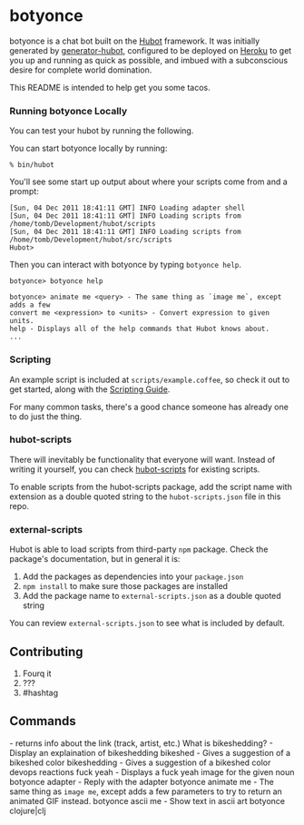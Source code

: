 # botyonce

botyonce is a chat bot built on the [Hubot][hubot] framework. It was initially generated by [generator-hubot][generator-hubot], configured to be deployed on [Heroku][heroku] to get you up and running as quick as possible, and imbued with a subconscious desire for complete world domination.

This README is intended to help get you some tacos.

[heroku]: http://www.heroku.com
[hubot]: http://hubot.github.com
[generator-hubot]: https://github.com/github/generator-hubot

### Running botyonce Locally

You can test your hubot by running the following.

You can start botyonce locally by running:

    % bin/hubot

You'll see some start up output about where your scripts come from and a
prompt:

    [Sun, 04 Dec 2011 18:41:11 GMT] INFO Loading adapter shell
    [Sun, 04 Dec 2011 18:41:11 GMT] INFO Loading scripts from /home/tomb/Development/hubot/scripts
    [Sun, 04 Dec 2011 18:41:11 GMT] INFO Loading scripts from /home/tomb/Development/hubot/src/scripts
    Hubot>

Then you can interact with botyonce by typing `botyonce help`.

    botyonce> botyonce help

    botyonce> animate me <query> - The same thing as `image me`, except adds a few
    convert me <expression> to <units> - Convert expression to given units.
    help - Displays all of the help commands that Hubot knows about.
    ...


### Scripting

An example script is included at `scripts/example.coffee`, so check it out to
get started, along with the [Scripting Guide](https://github.com/github/hubot/blob/master/docs/scripting.md).

For many common tasks, there's a good chance someone has already one to do just
the thing.

### hubot-scripts

There will inevitably be functionality that everyone will want. Instead
of writing it yourself, you can check
[hubot-scripts][hubot-scripts] for existing scripts.

To enable scripts from the hubot-scripts package, add the script name with
extension as a double quoted string to the `hubot-scripts.json` file in this
repo.

[hubot-scripts]: https://github.com/hubot-scripts

### external-scripts

Hubot is able to load scripts from third-party `npm` package. Check the package's documentation, but in general it is:

1. Add the packages as dependencies into your `package.json`
2. `npm install` to make sure those packages are installed
3. Add the package name to `external-scripts.json` as a double quoted string

You can review `external-scripts.json` to see what is included by default.

## Contributing

1. Fourq it
2. ???
3. #hashtag

## Commands

 <spotify link> - returns info about the link (track, artist, etc.)
 What is bikeshedding? - Display an explaination of bikeshedding
 bikeshed - Gives a suggestion of a bikeshed color
 bikeshedding - Gives a suggestion of a bikeshed color
 devops reactions
 fuck yeah <noun> - Displays a fuck yeah image for the given noun
 botyonce adapter - Reply with the adapter
 botyonce animate me <query> - The same thing as `image me`, except adds a few parameters to try to return an animated GIF instead.
 botyonce ascii me <text> - Show text in ascii art
 botyonce clojure|clj <script> - Evaluate one line of Clojure script
 botyonce don't keep http://ninjas-20.herokuapp.com alive - Remove inputted url to the collection of urls set to be pinged
 botyonce echo <text> - Reply back with <text>
 botyonce flip - botyonce flips a table
 botyonce hangout me <title> - Creates a Hangout with the given title and returns the URL.
 botyonce help - Displays all of the help commands that botyonce knows about.
 botyonce help <query> - Displays all help commands that match <query>.
 botyonce image me <query> - The Original. Queries Google Images for <query> and returns a random top result.
 botyonce keep http://ninjas-20.herokuapp.com alive - Add inputted url to the collection of urls set to be pinged
 botyonce map me <query> - Returns a map view of the area returned by `query`.
 botyonce mustache me <query> - Searches Google Images for the specified query and mustaches it.
 botyonce mustache me <url> - Adds a mustache to the specified URL.
 botyonce mute list - Check which channels have been muted
 botyonce mute|unmute (channel name) - (un)mute a channel (if channel name omitted, mutes current channel)
 botyonce ping - Reply with pong
 botyonce salesforce account <accountname> - searches for the account by name in Salesforce and displays all matches
 botyonce salesforce query <query> - runs an arbitrary SOQL query and outputs the results
 botyonce tell <recipients> <some message> - tell <recipients> <some message> next time they are present.
 botyonce the rules - Make sure botyonce still knows the rules.
 botyonce the rules - Make sure botyonce still knows the rules.
 botyonce time - Reply with current time
 botyonce translate me <phrase> - Searches for a translation for the <phrase> and then prints that bad boy out.
 botyonce translate me from <source> into <target> <phrase> - Translates <phrase> from <source> into <target>. Both <source> and
                          <target> are optional
 botyonce twitter <command> <query> - Search Twitter for a query
 botyonce uptime <filter> - Returns uptime for sites.
 botyonce uptime add-check <http://example.com> [as <friendlyname>]- Adds a new uptime check.
 botyonce weather - Get the weather for botyonce_DARK_SKY_DEFAULT_LOCATION
 botyonce weather <location> - Get the weather for <location>
 botyonce what are you keeping alive - Show list of urls being kept alive
 botyonce xkcd <num> - XKCD comic <num>
 botyonce xkcd [latest]- The latest XKCD comic
 botyonce xkcd random - XKCD comic <num>
 botyonce youtube me <query> - Searches YouTube for the query and returns the video embed link.
 botyonce: qr me <url> - turn a URL into a QR Code
 ship it - Display a motivation squirrel